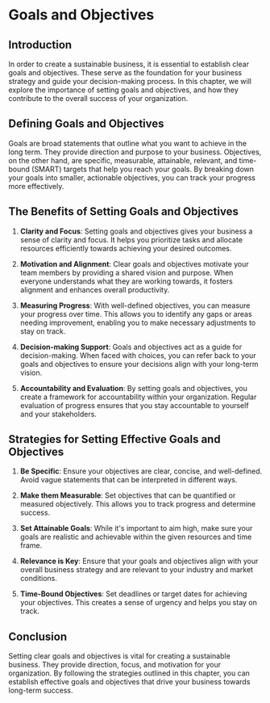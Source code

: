 Goals and Objectives
=============================

Introduction
------------

In order to create a sustainable business, it is essential to establish clear goals and objectives. These serve as the foundation for your business strategy and guide your decision-making process. In this chapter, we will explore the importance of setting goals and objectives, and how they contribute to the overall success of your organization.

Defining Goals and Objectives
-----------------------------

Goals are broad statements that outline what you want to achieve in the long term. They provide direction and purpose to your business. Objectives, on the other hand, are specific, measurable, attainable, relevant, and time-bound (SMART) targets that help you reach your goals. By breaking down your goals into smaller, actionable objectives, you can track your progress more effectively.

The Benefits of Setting Goals and Objectives
--------------------------------------------

1. **Clarity and Focus**: Setting goals and objectives gives your business a sense of clarity and focus. It helps you prioritize tasks and allocate resources efficiently towards achieving your desired outcomes.

2. **Motivation and Alignment**: Clear goals and objectives motivate your team members by providing a shared vision and purpose. When everyone understands what they are working towards, it fosters alignment and enhances overall productivity.

3. **Measuring Progress**: With well-defined objectives, you can measure your progress over time. This allows you to identify any gaps or areas needing improvement, enabling you to make necessary adjustments to stay on track.

4. **Decision-making Support**: Goals and objectives act as a guide for decision-making. When faced with choices, you can refer back to your goals and objectives to ensure your decisions align with your long-term vision.

5. **Accountability and Evaluation**: By setting goals and objectives, you create a framework for accountability within your organization. Regular evaluation of progress ensures that you stay accountable to yourself and your stakeholders.

Strategies for Setting Effective Goals and Objectives
-----------------------------------------------------

1. **Be Specific**: Ensure your objectives are clear, concise, and well-defined. Avoid vague statements that can be interpreted in different ways.

2. **Make them Measurable**: Set objectives that can be quantified or measured objectively. This allows you to track progress and determine success.

3. **Set Attainable Goals**: While it's important to aim high, make sure your goals are realistic and achievable within the given resources and time frame.

4. **Relevance is Key**: Ensure that your goals and objectives align with your overall business strategy and are relevant to your industry and market conditions.

5. **Time-Bound Objectives**: Set deadlines or target dates for achieving your objectives. This creates a sense of urgency and helps you stay on track.

Conclusion
----------

Setting clear goals and objectives is vital for creating a sustainable business. They provide direction, focus, and motivation for your organization. By following the strategies outlined in this chapter, you can establish effective goals and objectives that drive your business towards long-term success.
